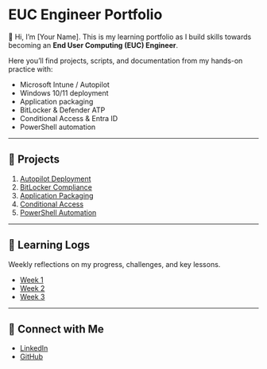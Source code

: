 # EUC Engineer Portfolio

👋 Hi, I’m [Your Name]. This is my learning portfolio as I build skills towards becoming an **End User Computing (EUC) Engineer**.  

Here you’ll find projects, scripts, and documentation from my hands-on practice with:
- Microsoft Intune / Autopilot
- Windows 10/11 deployment
- Application packaging
- BitLocker & Defender ATP
- Conditional Access & Entra ID
- PowerShell automation

---

## 📂 Projects
1. [Autopilot Deployment](01_Autopilot_Deployment/README.md)
2. [BitLocker Compliance](02_BitLocker_Compliance/README.md)
3. [Application Packaging](03_App_Packaging/README.md)
4. [Conditional Access](04_Conditional_Access/README.md)
5. [PowerShell Automation](05_PowerShell_Automation/README.md)

---

## 📝 Learning Logs
Weekly reflections on my progress, challenges, and key lessons.  

- [Week 1](Learning_Logs/Week1.md)  
- [Week 2](Learning_Logs/Week2.md)  
- [Week 3](Learning_Logs/Week3.md)  

---

## 🔗 Connect with Me
- [LinkedIn](https://linkedin.com/in/yourprofile)
- [GitHub](https://github.com/yourusername)
